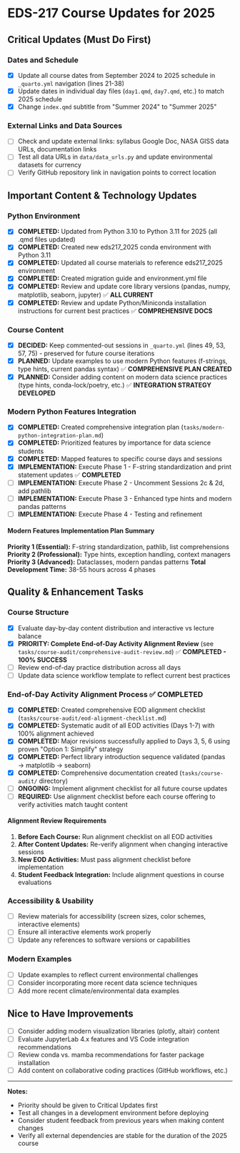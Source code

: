 # EDS-217 Course Updates for 2025

## Critical Updates (Must Do First)

### Dates and Schedule
- [x] Update all course dates from September 2024 to 2025 schedule in `_quarto.yml` navigation (lines 21-38)
- [x] Update dates in individual day files (`day1.qmd`, `day7.qmd`, etc.) to match 2025 schedule  
- [x] Change `index.qmd` subtitle from "Summer 2024" to "Summer 2025"

### External Links and Data Sources
- [ ] Check and update external links: syllabus Google Doc, NASA GISS data URLs, documentation links
- [ ] Test all data URLs in `data/data_urls.py` and update environmental datasets for currency
- [ ] Verify GitHub repository link in navigation points to correct location

## Important Content & Technology Updates

### Python Environment
- [x] **COMPLETED:** Updated from Python 3.10 to Python 3.11 for 2025 (all .qmd files updated)
- [x] **COMPLETED:** Created new eds217_2025 conda environment with Python 3.11
- [x] **COMPLETED:** Updated all course materials to reference eds217_2025 environment
- [x] **COMPLETED:** Created migration guide and environment.yml file
- [x] **COMPLETED:** Review and update core library versions (pandas, numpy, matplotlib, seaborn, jupyter) ✅ **ALL CURRENT**
- [x] **COMPLETED:** Review and update Python/Miniconda installation instructions for current best practices ✅ **COMPREHENSIVE DOCS**

### Course Content  
- [x] **DECIDED:** Keep commented-out sessions in `_quarto.yml` (lines 49, 53, 57, 75) - preserved for future course iterations
- [x] **PLANNED:** Update examples to use modern Python features (f-strings, type hints, current pandas syntax) ✅ **COMPREHENSIVE PLAN CREATED**
- [x] **PLANNED:** Consider adding content on modern data science practices (type hints, conda-lock/poetry, etc.) ✅ **INTEGRATION STRATEGY DEVELOPED**

### Modern Python Features Integration
- [x] **COMPLETED:** Created comprehensive integration plan (`tasks/modern-python-integration-plan.md`)
- [x] **COMPLETED:** Prioritized features by importance for data science students
- [x] **COMPLETED:** Mapped features to specific course days and sessions
- [x] **IMPLEMENTATION:** Execute Phase 1 - F-string standardization and print statement updates ✅ **COMPLETED**
- [ ] **IMPLEMENTATION:** Execute Phase 2 - Uncomment Sessions 2c & 2d, add pathlib
- [ ] **IMPLEMENTATION:** Execute Phase 3 - Enhanced type hints and modern pandas patterns
- [ ] **IMPLEMENTATION:** Execute Phase 4 - Testing and refinement

#### Modern Features Implementation Plan Summary
**Priority 1 (Essential):** F-string standardization, pathlib, list comprehensions
**Priority 2 (Professional):** Type hints, exception handling, context managers  
**Priority 3 (Advanced):** Dataclasses, modern pandas patterns
**Total Development Time:** 38-55 hours across 4 phases

## Quality & Enhancement Tasks

### Course Structure
- [x] Evaluate day-by-day content distribution and interactive vs lecture balance
- [x] **PRIORITY: Complete End-of-Day Activity Alignment Review** (see `tasks/course-audit/comprehensive-audit-review.md`) ✅ **COMPLETED - 100% SUCCESS**
- [ ] Review end-of-day practice distribution across all days
- [ ] Update data science workflow template to reflect current best practices

### End-of-Day Activity Alignment Process ✅ **COMPLETED**
- [x] **COMPLETED:** Created comprehensive EOD alignment checklist (`tasks/course-audit/eod-alignment-checklist.md`)
- [x] **COMPLETED:** Systematic audit of all EOD activities (Days 1-7) with 100% alignment achieved
- [x] **COMPLETED:** Major revisions successfully applied to Days 3, 5, 6 using proven "Option 1: Simplify" strategy
- [x] **COMPLETED:** Perfect library introduction sequence validated (pandas → matplotlib → seaborn)
- [x] **COMPLETED:** Comprehensive documentation created (`tasks/course-audit/` directory)
- [ ] **ONGOING:** Implement alignment checklist for all future course updates
- [ ] **REQUIRED:** Use alignment checklist before each course offering to verify activities match taught content

#### Alignment Review Requirements
1. **Before Each Course:** Run alignment checklist on all EOD activities
2. **After Content Updates:** Re-verify alignment when changing interactive sessions
3. **New EOD Activities:** Must pass alignment checklist before implementation
4. **Student Feedback Integration:** Include alignment questions in course evaluations

### Accessibility & Usability
- [ ] Review materials for accessibility (screen sizes, color schemes, interactive elements)
- [ ] Ensure all interactive elements work properly
- [ ] Update any references to software versions or capabilities

### Modern Examples
- [ ] Update examples to reflect current environmental challenges
- [ ] Consider incorporating more recent data science techniques
- [ ] Add more recent climate/environmental data examples

## Nice to Have Improvements

- [ ] Consider adding modern visualization libraries (plotly, altair) content
- [ ] Evaluate JupyterLab 4.x features and VS Code integration recommendations
- [ ] Review conda vs. mamba recommendations for faster package installation
- [ ] Add content on collaborative coding practices (GitHub workflows, etc.)

---

**Notes:**
- Priority should be given to Critical Updates first
- Test all changes in a development environment before deploying
- Consider student feedback from previous years when making content changes
- Verify all external dependencies are stable for the duration of the 2025 course 